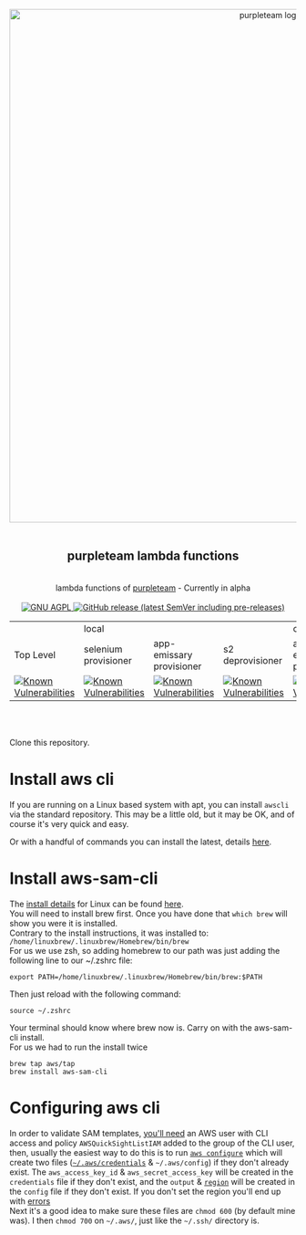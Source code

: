 <div align="center">
  <br/>
  <a href="https://purpleteam-labs.com" title="purpleteam">
    <img width=900px src="https://github.com/purpleteam-labs/purpleteam/blob/main/assets/images/purpleteam-banner.png" alt="purpleteam logo">
  </a>
  <br/>
<br/>
<h2>purpleteam lambda functions</h2><br/>
lambda functions of <a href="https://purpleteam-labs.com/" title="purpleteam">purpleteam</a> - Currently in alpha
<br/><br/>

<a href="https://www.gnu.org/licenses/agpl-3.0" title="license">
  <img src="https://img.shields.io/badge/License-AGPL%20v3-blue.svg" alt="GNU AGPL">
</a>
<a href="https://github.com/purpleteam-labs/purpleteam-lambda/releases" title="latest release">
  <img src="https://img.shields.io/github/v/release/purpleteam-labs/purpleteam-lambda?color=%23794fb8&include_prereleases" alt="GitHub release (latest SemVer including pre-releases)">
</a>

<table>
  <tbody>
    <tr>
      <td colspan="1"></td>
      <td colspan="3">local</td>
      <td colspan="2">cloud</td>
    </tr>
    <tr>
      <td>Top Level</td>
      <td>selenium<br>provisioner</td>
      <td>app-emissary<br>provisioner</td>
      <td>s2<br>deprovisioner</td>
      <td>app-emissary<br>provisioner</td>
      <td>s2<br>deprovisioner</td>
    </tr>
    <tr>
      <td style="width:16.66%;">
        <a href="https://snyk.io/test/github/purpleteam-labs/purpleteam-lambda?targetFile=package.json"><img src="https://snyk.io/test/github/purpleteam-labs/purpleteam-lambda/badge.svg?targetFile=package.json" alt="Known Vulnerabilities" data-canonical-src="https://snyk.io/test/github/purpleteam-labs/purpleteam-lambda?targetFile=package.json" style="max-width:100%;"></a>
      </td>
      <td style="width:16.66%;">
        <a href="https://snyk.io/test/github/purpleteam-labs/purpleteam-lambda?targetFile=/local/selenium-standalone-provisioner/package.json"><img src="https://snyk.io/test/github/purpleteam-labs/purpleteam-lambda/badge.svg?targetFile=/local/selenium-standalone-provisioner/package.json" alt="Known Vulnerabilities" data-canonical-src="https://snyk.io/test/github/purpleteam-labs/purpleteam-lambda?targetFile=/local/selenium-standalone-provisioner/package.json" style="max-width:100%;"></a>
      </td>
      <td style="width:16.66%;">
        <a href="https://snyk.io/test/github/purpleteam-labs/purpleteam-lambda?targetFile=/local/app-emissary-provisioner/package.json"><img src="https://snyk.io/test/github/purpleteam-labs/purpleteam-lambda/badge.svg?targetFile=/local/app-emissary-provisioner/package.json" alt="Known Vulnerabilities" data-canonical-src="https://snyk.io/test/github/purpleteam-labs/purpleteam-lambda?targetFile=/local/app-emissary-provisioner/package.json" style="max-width:100%;"></a>
      </td>
      <td style="width:16.66%;">
        <a href="https://snyk.io/test/github/purpleteam-labs/purpleteam-lambda?targetFile=/local/s2-deprovisioner/package.json"><img src="https://snyk.io/test/github/purpleteam-labs/purpleteam-lambda/badge.svg?targetFile=/local/s2-deprovisioner/package.json" alt="Known Vulnerabilities" data-canonical-src="https://snyk.io/test/github/purpleteam-labs/purpleteam-lambda?targetFile=/local/s2-deprovisioner/package.json" style="max-width:100%;"></a>
      </td>
      <td style="width:16.66%;">
        <a href="https://snyk.io/test/github/purpleteam-labs/purpleteam-lambda?targetFile=/cloud/app-emissary-provisioner/package.json"><img src="https://snyk.io/test/github/purpleteam-labs/purpleteam-lambda/badge.svg?targetFile=/cloud/app-emissary-provisioner/package.json" alt="Known Vulnerabilities" data-canonical-src="https://snyk.io/test/github/purpleteam-labs/purpleteam-lambda?targetFile=/cloud/app-emissary-provisioner/package.json" style="max-width:100%;"></a>
      </td>
      <td style="width:16.66%;">
        <a href="https://snyk.io/test/github/purpleteam-labs/purpleteam-lambda?targetFile=/cloud/s2-deprovisioner/package.json"><img src="https://snyk.io/test/github/purpleteam-labs/purpleteam-lambda/badge.svg?targetFile=/cloud/s2-deprovisioner/package.json" alt="Known Vulnerabilities" data-canonical-src="https://snyk.io/test/github/purpleteam-labs/purpleteam-lambda?targetFile=/cloud/s2-deprovisioner/package.json" style="max-width:100%;"></a>
      </td>
    </tr>
  </tbody>
</table>

<br/><br/>
</div>


Clone this repository.

# Install aws cli

If you are running on a Linux based system with apt, you can install `awscli` via the standard repository. This may be a little old, but it may be OK, and of course it's very quick and easy.

Or with a handful of commands you can install the latest, details [here](https://docs.aws.amazon.com/cli/latest/userguide/cli-chap-install.html).

# Install aws-sam-cli

The [install details](https://docs.aws.amazon.com/serverless-application-model/latest/developerguide/serverless-sam-cli-install.html) for Linux can be found [here](https://docs.aws.amazon.com/serverless-application-model/latest/developerguide/serverless-sam-cli-install-linux.html).  
You will need to install brew first. Once you have done that `which brew` will show you were it is installed.  
Contrary to the install instructions, it was installed to: `/home/linuxbrew/.linuxbrew/Homebrew/bin/brew`  
For us we use zsh, so adding homebrew to our path was just adding the following line to our ~/.zshrc file:  
```shell
export PATH=/home/linuxbrew/.linuxbrew/Homebrew/bin/brew:$PATH
```  
Then just reload with the following command:  
```shell
source ~/.zshrc
```  
Your terminal should know where brew now is. Carry on with the aws-sam-cli install.  
For us we had to run the install twice  
```shell
brew tap aws/tap
brew install aws-sam-cli
```

# Configuring aws cli

In order to validate SAM templates, [you'll need](https://github.com/awslabs/aws-sam-cli/issues/394) an AWS user with CLI access and policy `AWSQuickSightListIAM` added to the group of the CLI user, then, usually the easiest way to do this is to run [`aws configure`](https://docs.aws.amazon.com/cli/latest/userguide/cli-chap-getting-started.html) which will create two files ([`~/.aws/credentials`](https://docs.aws.amazon.com/sdk-for-javascript/v2/developer-guide/loading-node-credentials-shared.html) & `~/.aws/config`) if they don't already exist. The `aws_access_key_id` & `aws_secret_access_key` will be created in the `credentials` file if they don't exist, and the `output` & [`region`](https://docs.aws.amazon.com/emr/latest/ManagementGuide/emr-plan-region.html) will be created in the `config` file if they don't exist. If you don't set the region you'll end up with [errors](https://github.com/awslabs/aws-sam-cli/issues/442)  
Next it's a good idea to make sure these files are `chmod 600` (by default mine was). I then `chmod 700` on `~/.aws/`, just like the `~/.ssh/` directory is.
